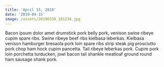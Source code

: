 ```yaml
---
title: 'April 15, 2019'
date: '2019-04-15'
image: /assets/20190330_101234.jpg
---
```

Bacon ipsum dolor amet drumstick pork belly pork, venison swine ribeye cupim spare ribs. Swine ribeye beef ribs kielbasa leberkas. Kielbasa venison hamburger bresaola pork loin spare ribs strip steak pig prosciutto pork chop ham hock cupim pancetta. Tail ribeye leberkas pork. Cupim pork loin porchetta turducken, jowl bacon tail shankle meatloaf ground round ham sausage shank pork.
